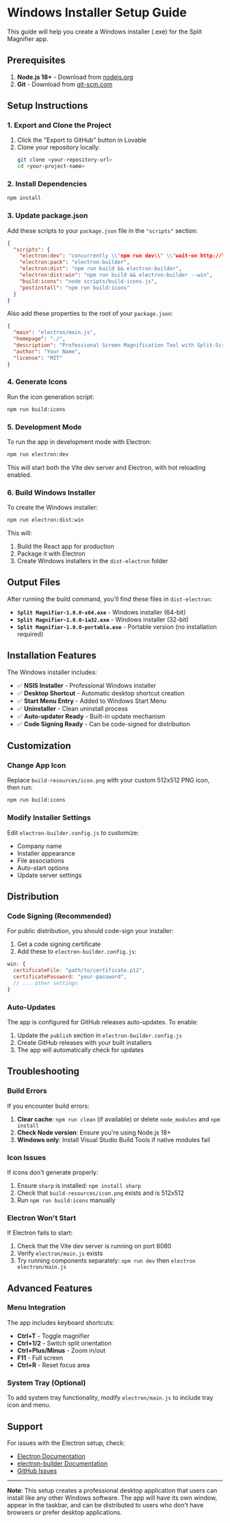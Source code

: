 # Windows Installer Setup Guide

This guide will help you create a Windows installer (.exe) for the Split Magnifier app.

## Prerequisites

1. **Node.js 18+** - Download from [nodejs.org](https://nodejs.org/)
2. **Git** - Download from [git-scm.com](https://git-scm.com/)

## Setup Instructions

### 1. Export and Clone the Project

1. Click the "Export to GitHub" button in Lovable
2. Clone your repository locally:
   ```bash
   git clone <your-repository-url>
   cd <your-project-name>
   ```

### 2. Install Dependencies

```bash
npm install
```

### 3. Update package.json

Add these scripts to your `package.json` file in the `"scripts"` section:

```json
{
  "scripts": {
    "electron:dev": "concurrently \\"npm run dev\\" \\"wait-on http://localhost:8080 && electron electron/main.js\\"",
    "electron:pack": "electron-builder",
    "electron:dist": "npm run build && electron-builder",
    "electron:dist:win": "npm run build && electron-builder --win",
    "build:icons": "node scripts/build-icons.js",
    "postinstall": "npm run build:icons"
  }
}
```

Also add these properties to the root of your `package.json`:

```json
{
  "main": "electron/main.js",
  "homepage": "./",
  "description": "Professional Screen Magnification Tool with Split-Screen View",
  "author": "Your Name",
  "license": "MIT"
}
```

### 4. Generate Icons

Run the icon generation script:

```bash
npm run build:icons
```

### 5. Development Mode

To run the app in development mode with Electron:

```bash
npm run electron:dev
```

This will start both the Vite dev server and Electron, with hot reloading enabled.

### 6. Build Windows Installer

To create the Windows installer:

```bash
npm run electron:dist:win
```

This will:
1. Build the React app for production
2. Package it with Electron
3. Create Windows installers in the `dist-electron` folder

## Output Files

After running the build command, you'll find these files in `dist-electron`:

- **`Split Magnifier-1.0.0-x64.exe`** - Windows installer (64-bit)
- **`Split Magnifier-1.0.0-ia32.exe`** - Windows installer (32-bit)
- **`Split Magnifier-1.0.0-portable.exe`** - Portable version (no installation required)

## Installation Features

The Windows installer includes:

- ✅ **NSIS Installer** - Professional Windows installer
- ✅ **Desktop Shortcut** - Automatic desktop shortcut creation
- ✅ **Start Menu Entry** - Added to Windows Start Menu
- ✅ **Uninstaller** - Clean uninstall process
- ✅ **Auto-updater Ready** - Built-in update mechanism
- ✅ **Code Signing Ready** - Can be code-signed for distribution

## Customization

### Change App Icon

Replace `build-resources/icon.png` with your custom 512x512 PNG icon, then run:

```bash
npm run build:icons
```

### Modify Installer Settings

Edit `electron-builder.config.js` to customize:

- Company name
- Installer appearance
- File associations
- Auto-start options
- Update server settings

## Distribution

### Code Signing (Recommended)

For public distribution, you should code-sign your installer:

1. Get a code signing certificate
2. Add these to `electron-builder.config.js`:

```javascript
win: {
  certificateFile: "path/to/certificate.p12",
  certificatePassword: "your-password",
  // ... other settings
}
```

### Auto-Updates

The app is configured for GitHub releases auto-updates. To enable:

1. Update the `publish` section in `electron-builder.config.js`
2. Create GitHub releases with your built installers
3. The app will automatically check for updates

## Troubleshooting

### Build Errors

If you encounter build errors:

1. **Clear cache**: `npm run clean` (if available) or delete `node_modules` and `npm install`
2. **Check Node version**: Ensure you're using Node.js 18+
3. **Windows only**: Install Visual Studio Build Tools if native modules fail

### Icon Issues

If icons don't generate properly:

1. Ensure `sharp` is installed: `npm install sharp`
2. Check that `build-resources/icon.png` exists and is 512x512
3. Run `npm run build:icons` manually

### Electron Won't Start

If Electron fails to start:

1. Check that the Vite dev server is running on port 8080
2. Verify `electron/main.js` exists
3. Try running components separately: `npm run dev` then `electron electron/main.js`

## Advanced Features

### Menu Integration

The app includes keyboard shortcuts:

- **Ctrl+T** - Toggle magnifier
- **Ctrl+1/2** - Switch split orientation
- **Ctrl+Plus/Minus** - Zoom in/out
- **F11** - Full screen
- **Ctrl+R** - Reset focus area

### System Tray (Optional)

To add system tray functionality, modify `electron/main.js` to include tray icon and menu.

## Support

For issues with the Electron setup, check:

- [Electron Documentation](https://www.electronjs.org/docs)
- [electron-builder Documentation](https://www.electron.build/)
- [GitHub Issues](https://github.com/electron/electron/issues)

---

**Note**: This setup creates a professional desktop application that users can install like any other Windows software. The app will have its own window, appear in the taskbar, and can be distributed to users who don't have browsers or prefer desktop applications.
